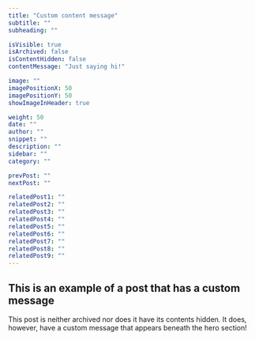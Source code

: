 ```yaml
---
title: "Custom content message"
subtitle: ""
subheading: ""

isVisible: true
isArchived: false
isContentHidden: false
contentMessage: "Just saying hi!"

image: ""
imagePositionX: 50
imagePositionY: 50
showImageInHeader: true

weight: 50
date: ""
author: ""
snippet: ""
description: ""
sidebar: ""
category: ""

prevPost: ""
nextPost: ""

relatedPost1: ""
relatedPost2: ""
relatedPost3: ""
relatedPost4: ""
relatedPost5: ""
relatedPost6: ""
relatedPost7: ""
relatedPost8: ""
relatedPost9: ""
---
```


## This is an example of a post that has a custom message

This post is neither archived nor does it have its contents hidden. It does, however, have a custom message that appears beneath the hero section!

